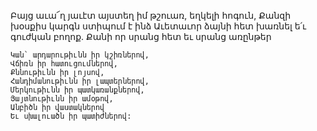 
Բայց աւա՜ղ յաւէտ այստեղ իմ թշուառ, եղկելի
հոգուն,
Քանզի խօսքիս կարգն ստիպում է ինձ
Աւետաւոր ձայնի հետ խառնել ե՛ւ գուժկան բողոք.
Քանի որ սրանց հետ եւ սրանց առընթեր


```
Կան` արդարութիւնն իր կշիռներով,
Վճիռն իր հատուցումներով,
Քննութիւնն իր լոյսով,
Հանդիմանութիւնն իր լապտերներով,
Մերկութիւնն իր պատկառանքներով,
Յայտնութիւնն իր ամօթով,
Անբիծն իր վաստակներով
Եւ սխալուածն իր պատիժներով:
```